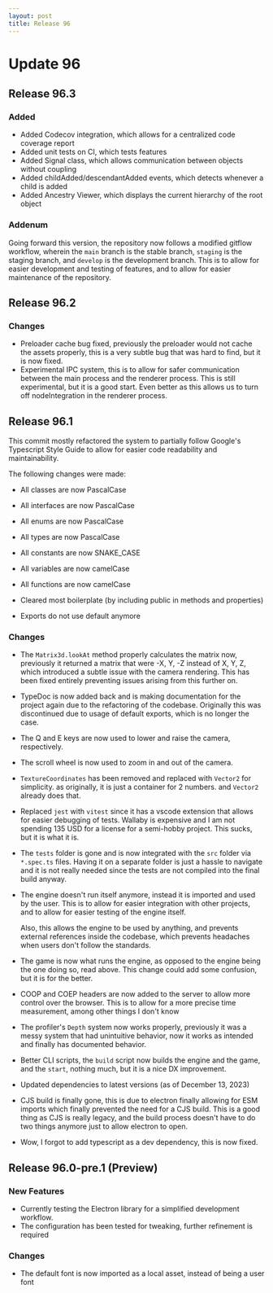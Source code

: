 ```yaml
---
layout: post
title: Release 96
---
```


# Update 96

## Release 96.3

### Added

-   Added Codecov integration, which allows for a centralized code coverage report
-   Added unit tests on CI, which tests features
-   Added Signal class, which allows communication between objects without coupling
-   Added childAdded/descendantAdded events, which detects whenever a child is added
-   Added Ancestry Viewer, which displays the current hierarchy of the root object

### Addenum

Going forward this version, the repository now follows a modified gitflow workflow,
wherein the `main` branch is the stable branch, `staging` is the staging branch,
and `develop` is the development branch. This is to allow for easier development
and testing of features, and to allow for easier maintenance of the repository.

## Release 96.2

### Changes

-   Preloader cache bug fixed, previously the preloader would not cache the assets
    properly, this is a very subtle bug that was hard to find, but it is now fixed.
-   Experimental IPC system, this is to allow for safer communication between the
    main process and the renderer process. This is still experimental, but it is
    a good start. Even better as this allows us to turn off nodeIntegration in
    the renderer process.

## Release 96.1

This commit mostly refactored the system to partially follow Google's Typescript Style Guide to allow for easier code readability and maintainability.

The following changes were made:

-   All classes are now PascalCase
-   All interfaces are now PascalCase
-   All enums are now PascalCase
-   All types are now PascalCase

-   All constants are now SNAKE_CASE
-   All variables are now camelCase
-   All functions are now camelCase

-   Cleared most boilerplate (by including public in methods and properties)
-   Exports do not use default anymore

### Changes

-   The `Matrix3d.lookAt` method properly calculates the matrix now, previously it
    returned a matrix that were -X, Y, -Z instead of X, Y, Z, which introduced a subtle
    issue with the camera rendering. This has been fixed entirely preventing issues
    arising from this further on.
-   TypeDoc is now added back and is making documentation for the project again due to
    the refactoring of the codebase. Originally this was discontinued due to usage of
    default exports, which is no longer the case.
-   The Q and E keys are now used to lower and raise the camera, respectively.
-   The scroll wheel is now used to zoom in and out of the camera.
-   `TextureCoordinates` has been removed and replaced with `Vector2` for simplicity.
    as originally, it is just a container for 2 numbers. and `Vector2` already does that.
-   Replaced `jest` with `vitest` since it has a vscode extension that allows for easier
    debugging of tests. Wallaby is expensive and I am not spending 135 USD for a license
    for a semi-hobby project. This sucks, but it is what it is.
-   The `tests` folder is gone and is now integrated with the `src` folder via `*.spec.ts`
    files. Having it on a separate folder is just a hassle to navigate and it is not
    really needed since the tests are not compiled into the final build anyway.
-   The engine doesn't run itself anymore, instead it is imported and used by the user.
    This is to allow for easier integration with other projects, and to allow for
    easier testing of the engine itself.

    Also, this allows the engine to be used by anything, and prevents external references
    inside the codebase, which prevents headaches when users don't follow the standards.

-   The game is now what runs the engine, as opposed to the engine being the one
    doing so, read above. This change could add some confusion, but it is for the
    better.
-   COOP and COEP headers are now added to the server to allow more control over the browser.
    This is to allow for a more precise time measurement, among other things I don't know
-   The profiler's `Depth` system now works properly, previously it was a messy system
    that had unintuitive behavior, now it works as intended and finally has documented
    behavior.
-   Better CLI scripts, the `build` script now builds the engine and the game, and the
    `start`, nothing much, but it is a nice DX improvement.
-   Updated dependencies to latest versions (as of December 13, 2023)
-   CJS build is finally gone, this is due to electron finally allowing for ESM imports
    which finally prevented the need for a CJS build. This is a good thing as CJS
    is really legacy, and the build process doesn't have to do two things anymore
    just to allow electron to open.
-   Wow, I forgot to add typescript as a dev dependency, this is now fixed.

## Release 96.0-pre.1 (Preview)

### New Features

-   Currently testing the Electron library for a simplified development workflow.
-   The configuration has been tested for tweaking, further refinement is required

### Changes

-   The default font is now imported as a local asset, instead of being a user font
